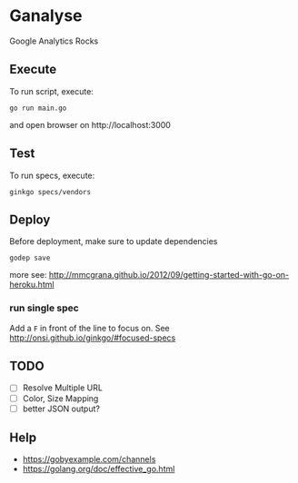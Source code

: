 # Ganalyse
Google Analytics Rocks

## Execute
To run script, execute:

```
go run main.go

```

and open browser on http://localhost:3000

## Test
To run specs, execute:

```
ginkgo specs/vendors

```

## Deploy

Before deployment, make sure to update dependencies

`godep save`

more see: http://mmcgrana.github.io/2012/09/getting-started-with-go-on-heroku.html

### run single spec
Add a `F` in front of the line to focus on. See http://onsi.github.io/ginkgo/#focused-specs

## TODO

- [ ] Resolve Multiple URL
- [ ] Color, Size Mapping
- [ ] better JSON output?

## Help

* https://gobyexample.com/channels
* https://golang.org/doc/effective_go.html
